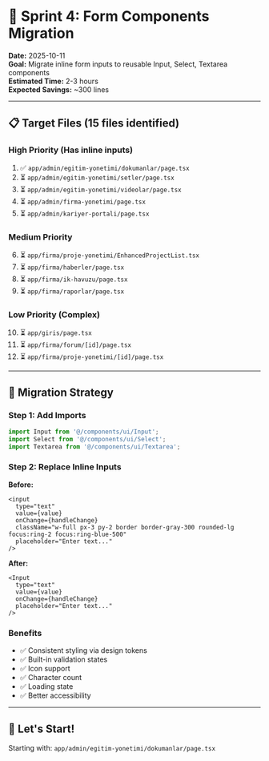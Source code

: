 # 🎨 Sprint 4: Form Components Migration

**Date:** 2025-10-11  
**Goal:** Migrate inline form inputs to reusable Input, Select, Textarea components  
**Estimated Time:** 2-3 hours  
**Expected Savings:** ~300 lines

---

## 📋 Target Files (15 files identified)

### High Priority (Has inline inputs)
1. ✅ `app/admin/egitim-yonetimi/dokumanlar/page.tsx`
2. ⏳ `app/admin/egitim-yonetimi/setler/page.tsx`
3. ⏳ `app/admin/egitim-yonetimi/videolar/page.tsx`
4. ⏳ `app/admin/firma-yonetimi/page.tsx`
5. ⏳ `app/admin/kariyer-portali/page.tsx`

### Medium Priority
6. ⏳ `app/firma/proje-yonetimi/EnhancedProjectList.tsx`
7. ⏳ `app/firma/haberler/page.tsx`
8. ⏳ `app/firma/ik-havuzu/page.tsx`
9. ⏳ `app/firma/raporlar/page.tsx`

### Low Priority (Complex)
10. ⏳ `app/giris/page.tsx`
11. ⏳ `app/firma/forum/[id]/page.tsx`
12. ⏳ `app/firma/proje-yonetimi/[id]/page.tsx`

---

## 🎯 Migration Strategy

### Step 1: Add Imports
```typescript
import Input from '@/components/ui/Input';
import Select from '@/components/ui/Select';
import Textarea from '@/components/ui/Textarea';
```

### Step 2: Replace Inline Inputs
**Before:**
```tsx
<input
  type="text"
  value={value}
  onChange={handleChange}
  className="w-full px-3 py-2 border border-gray-300 rounded-lg focus:ring-2 focus:ring-blue-500"
  placeholder="Enter text..."
/>
```

**After:**
```tsx
<Input
  type="text"
  value={value}
  onChange={handleChange}
  placeholder="Enter text..."
/>
```

### Benefits
- ✅ Consistent styling via design tokens
- ✅ Built-in validation states
- ✅ Icon support
- ✅ Character count
- ✅ Loading state
- ✅ Better accessibility

---

## 🚀 Let's Start!

Starting with: `app/admin/egitim-yonetimi/dokumanlar/page.tsx`

